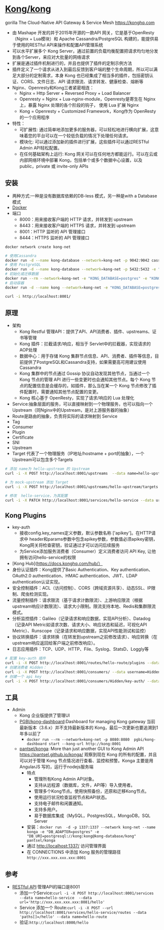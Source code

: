 # [Kong/kong](https://github.com/Kong/kong)

gorilla The Cloud-Native API Gateway & Service Mesh https://konghq.com

* 由 Mashape 开发的并于2015年开源的一款API 网关，它是基于OpenResty（Nginx + Lua模块）和 Apache Cassandra/PostgreSQL 构建的，能提供易于使用的RESTful API来操作和配置API管理系统
* 可以水平扩展多个 Kong Server，通过前置的负载均衡配置把请求均匀地分发到各个Server，来应对大批量的网络请求
* 扩展是通过插件机制进行的，并且也提供了插件的定制示例方法
* 插件定义了一个请求从进入到最后反馈到客户端的整个生命周期，所以可以满足大部分的定制需求，本身 Kong 也已经集成了相当多的插件，包括密钥认证、CORS、文件日志、API 请求限流、请求转发、健康检查、熔断等
* Nginx、Openresty和Kong三者紧密相连：
    - Nginx = Http Server + Reversed Proxy + Load Balancer
    - Openresty = Nginx + Lua-nginx-module，Openresty是寄生在 Nginx 上，暴露 Nginx 处理的各个阶段的钩子， 使用 Lua 扩展 Nginx
    - Kong = Openresty + Customized Framework，Kong作为 OpenResty 的一个应用程序
* 特性：
    - 可扩展性: 通过简单地添加更多的服务器，可以轻松地进行横向扩展，这意味着您的平台可以在一个较低负载的情况下处理任何请求。
    - 模块化: 可以通过添加新的插件进行扩展，这些插件可以通过RESTful Admin API轻松配置。
    - 在任何基础架构上运行: Kong 网关可以在任何地方都能运行。可以在云或内部网络环境中部署 Kong，包括单个或多个数据中心设置，以及 public，private 或 invite-only APIs

## 安装

* 两种方式:一种是没有数据库依赖的DB-less 模式，另一种是with a Database 模式
* [Docker](https://docs.konghq.com/install/docker/)
* 端口
    - 8000：用来接收客户端的 HTTP 请求，并转发到 upstream
    - 8443：用来接收客户端的 HTTPS 请求，并转发到 upstream
    - 8001：HTTP 监听的 API 管理接口
    - 8444：HTTPS 监听的 API 管理接口

```sh
docker network create kong-net

# 使用Cassandra
docker run -d --name kong-database --network=kong-net -p 9042:9042 cassandra:3
# 使用 PostgreSQL
docker run -d --name kong-database --network=kong-net -p 5432:5432 -e "POSTGRES_USER=kong" -e "POSTGRES_DB=kong" -e "POSTGRES_PASSWORD=kong" postgres:9.6
# 初始化或迁移数据
docker run --rm --network=kong-net -e "KONG_DATABASE=postgres" -e "KONG_PG_HOST=kong-database" -e "KONG_PG_PASSWORD=kong" -e "KONG_CASSANDRA_CONTACT_POINTS=kong-database" kong:1.5.1 kong migrations bootstrap
# 启动容器
docker run -d --name kong --network=kong-net -e "KONG_DATABASE=postgres" -e "KONG_PG_HOST=kong-database" -e "KONG_PG_PASSWORD=kong" -e "KONG_CASSANDRA_CONTACT_POINTS=kong-database" -e "KONG_PROXY_ACCESS_LOG=/dev/stdout" -e "KONG_ADMIN_ACCESS_LOG=/dev/stdout" -e "KONG_PROXY_ERROR_LOG=/dev/stderr" -e "KONG_ADMIN_ERROR_LOG=/dev/stderr" -e "KONG_ADMIN_LISTEN=0.0.0.0:8001, 0.0.0.0:8444 ssl" -p 8000:8000 -p 8443:8443 -p 8001:8001 -p 8444:8444 kong:1.5.1

curl -i http://localhost:8001/
```

## 原理

* 架构
    - Kong Restful 管理API：提供了API、API消费者、插件、upstreams、证书等管理
    - Kong 插件：拦截请求/响应，相当于 Servlet中的拦截器，实现请求的AOP处理
    - 数据中心：用于存储 Kong 集群节点信息、API、消费者、插件等信息，目前提供了PostgreSQL和Cassandra支持，如果需要高可用建议使用Cassandra
    - Kong 集群中的节点通过 Gossip 协议自动发现其他节点，当通过一个 Kong 节点的管理 API 进行一些变更时也会通知其他节点。每个 Kong 节点的配置信息是会缓存的，如插件，那么当在某一个 Kong 节点修改了插件配置时，需要通知其他节点配置的变更。
    - Kong 核心基于 OpenResty，实现了请求/响应的 Lua 处理化
* Service:抽象层面的服务，可以直接映射到一个物理服务，也可以指向一个Upstream（同Nginx中的Upstream，是对上游服务器的抽象）
* Route是路由的抽象，负责将实际的请求映射到 Service
* Tag
* Consumer
* Plugin
* Certificate
* SNI
* Upstream
* Target 代表了一个物理服务（IP地址/hostname + port的抽象），一个Upstream可以包含多个Targets

```sh
# 添加 name为 hello-upstream 的 Upstream
curl -i -X POST http://localhost:8001/upstreams  --data name=hello-upstream

# 为 mock-upstream 添加 Target
curl -i -X POST http://localhost:8001/upstreams/hello-upstream/targets --data target="xxx.xxx.xxx.xxx:8081"

# 修改  hello-service，为其配置
curl -i -X PATCH http://localhost:8001/services/hello-service --data url='http://hello-upstream/hello'
```

## Kong Plugins

* key-auth
    - 接收config.key_names定义参数，默认参数名称 ['apikey']。在HTTP请求中 header和params参数中包含apikey参数，参数值必须apikey密钥，Kong网关将检查密钥，验证通过才可以访问后续服务
    - 为Service添加服务消费者（Consumer）定义消费者访问 API Key, 让他拥有访问hello-service的权限
* [Kong Hub](https://docs.konghq.com/hub/）
* 身份认证插件：Kong提供了Basic Authentication、Key authentication、OAuth2.0 authentication、HMAC authentication、JWT、LDAP authentication认证实现。
* 安全控制插件：ACL（访问控制）、CORS（跨域资源共享）、动态SSL、IP限制、爬虫检测实现。
* 流量控制插件：请求限流（基于请求计数限流）、上游响应限流（根据upstream响应计数限流）、请求大小限制。限流支持本地、Redis和集群限流模式。
* 分析监控插件：Galileo（记录请求和响应数据，实现API分析）、Datadog（记录API Metric如请求次数、请求大小、响应状态和延迟，可视化API Metric）、Runscope（记录请求和响应数据，实现API性能测试和监控）
* 协议转换插件：请求转换（在转发到upstream之前修改请求）、响应转换（在upstream响应返回给客户端之前修改响应）。
* 日志应用插件：TCP、UDP、HTTP、File、Syslog、StatsD、Loggly等

```sh
# 配置 key-auth 插件
curl -i -X POST http://localhost:8001/routes/hello-route/plugins --data name=key-auth
# 创建消费者 Hidden：
curl -i -X POST http://localhost:8001/consumers/ --data username=Hidden
# 创建一个 api key
curl -i -X POST http://localhost:8001/consumers/Hidden/key-auth/ --data key=ENTER_KEY_HERE
```

## 工具

* Admin
    - Kong 企业版提供了管理UI
    - [PGBI/kong-dashboard](https://github.com/PGBI/kong-dashboard):Dashboard for managing Kong gateway 当前最新版本（3.6.x）并不支持最新版本的 Kong，最后一次更新也要追溯到1年多以前了
        + `docker run --rm --network=kong-net -p 8080:8080  pgbi/kong-dashboard start --kong-url http://kong:8001`
    - [pantsel/konga](https://github.com/pantsel/konga): More than just another GUI to Kong Admin API <https://pantsel.github.io/konga/> 观察到现在 Kong 的所有的配置，并且可以对于管理 Kong 节点情况进行查看、监控和预警。Konga 主要是用 AngularJS 写的，运行于nodejs服务端
        + 特点
            * 管理所有Kong Admin API对象。
            * 支持从远程源（数据库，文件，API等）导入使用者。
            * 管理多个Kong节点。使用快照备份，还原和迁移Kong节点。
            * 使用运行状况检查监视节点和API状态。
            * 支持电子邮件和闲置通知。
            * 支持多用户。
            * 易于数据库集成（MySQL，PostgresSQL，MongoDB，SQL Server
        + 安装：`docker run  -d -p 1337:1337 --network kong-net --name konga -e "DB_ADAPTER=postgres" -e "DB_URI=postgresql://kong:kong@kong-database/kong" pantsel/konga`
        + 通过 <http://localhost:1337/> 访问管理界面
        + 在 CONNECTIONS 中添加 Kong 服务的管理路径 `http://xxx.xxx.xxx.xxx:8001`

## 参考

* [RESTful API](https://docs.konghq.com/2.0.x/admin-api/):管理API的端口是8001
    - 添加一个Service:`curl -i -X POST http://localhost:8001/services  --data name=hello-service  --data url='http://xxx.xxx.xxx.xxx:8081/hello'`
    - Service 添加一个 Route:`curl -i -X POST --url http://localhost:8001/services/hello-service/routes --data 'paths[]=/hello' --data name=hello-route`
    - 验证:`http://localhost:8000/hello`

